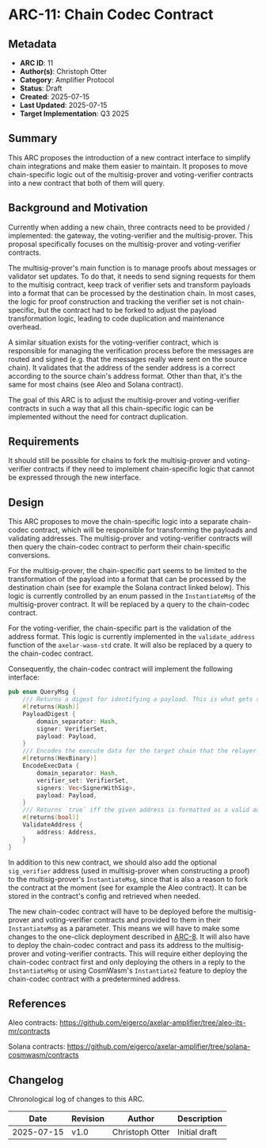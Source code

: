 # ARC-11: Chain Codec Contract

## Metadata

- **ARC ID**: 11
- **Author(s)**: Christoph Otter
- **Category**: Amplifier Protocol
- **Status**: Draft
- **Created**: 2025-07-15
- **Last Updated**: 2025-07-15
- **Target Implementation**: Q3 2025

## Summary

This ARC proposes the introduction of a new contract interface to simplify chain integrations and make them easier to maintain.
It proposes to move chain-specific logic out of the multisig-prover and voting-verifier contracts into a new contract that both of them will query.

## Background and Motivation

Currently when adding a new chain, three contracts need to be provided / implemented: the gateway, the voting-verifier and the multisig-prover. This proposal specifically focuses on the multisig-prover and voting-verifier contracts.

The multisig-prover's main function is to manage proofs about messages or validator set updates.
To do that, it needs to send signing requests for them to the multisig contract, keep track of verifier sets and transform payloads into a format that can be processed by the destination chain. In most cases, the logic for proof construction and tracking the verifier set is not chain-specific, but the contract had to be forked to adjust the payload transformation logic, leading to code duplication and maintenance overhead.

A similar situation exists for the voting-verifier contract, which is responsible for managing the verification process before the messages are routed and signed (e.g. that the messages really were sent on the source chain). It validates that the address of the sender address is a correct according to the source chain's address format. Other than that, it's the same for most chains (see Aleo and Solana contract).

The goal of this ARC is to adjust the multisig-prover and voting-verifier contracts in such a way that all this chain-specific logic can be implemented without the need for contract duplication.

## Requirements

It should still be possible for chains to fork the multisig-prover and voting-verifier contracts if they need to implement chain-specific logic that cannot be expressed through the new interface.

## Design

This ARC proposes to move the chain-specific logic into a separate chain-codec contract, which will be responsible for transforming the payloads and validating addresses. The multisig-prover and voting-verifier contracts will then query the chain-codec contract to perform their chain-specific conversions.

For the multisig-prover, the chain-specific part seems to be limited to the transformation of the payload into a format that can be processed by the destination chain (see for example the Solana contract linked below). This logic is currently controlled by an enum passed in the `InstantiateMsg` of the multisig-prover contract.
It will be replaced by a query to the chain-codec contract.

For the voting-verifier, the chain-specific part is the validation of the address format. This logic is currently implemented in the `validate_address` function of the `axelar-wasm-std` crate. It will also be replaced by a query to the chain-codec contract.

Consequently, the chain-codec contract will implement the following interface:

```rust
pub enum QueryMsg {
    /// Returns a digest for identifying a payload. This is what gets signed by the verifiers.
    #[returns(Hash)]
    PayloadDigest {
        domain_separator: Hash,
        signer: VerifierSet,
        payload: Payload,
    }
    /// Encodes the execute data for the target chain that the relayer will submit.
    #[returns(HexBinary)]
    EncodeExecData {
        domain_separator: Hash,
        verifier_set: VerifierSet,
        signers: Vec<SignerWithSig>,
        payload: Payload,
    }
    /// Returns `true` iff the given address is formatted as a valid address on the chain.
    #[returns(bool)]
    ValidateAddress {
        address: Address,
    }
}
```

In addition to this new contract, we should also add the optional `sig_verifier` address (used in multisig-prover when constructing a proof) to the multisig-prover's `InstantiateMsg`, since that is also a reason to fork the contract at the moment (see for example the Aleo contract). It can be stored in the contract's config and retrieved when needed.

The new chain-codec contract will have to be deployed before the multisig-prover and voting-verifier contracts and provided to them in their `InstantiateMsg` as a parameter. This means we will have to make some changes to the one-click deployment described in [ARC-8](./ARC-8.md). It will also have to deploy the chain-codec contract and pass its address to the multisig-prover and voting-verifier contracts.
This will require either deploying the chain-codec contract first and only deploying the others in a reply to the `InstantiateMsg` or using CosmWasm's `Instantiate2` feature to deploy the chain-codec contract with a predetermined address.

## References

Aleo contracts: https://github.com/eigerco/axelar-amplifier/tree/aleo-its-mr/contracts

Solana contracts: https://github.com/eigerco/axelar-amplifier/tree/solana-cosmwasm/contracts

## Changelog

Chronological log of changes to this ARC.

|  Date  | Revision  | Author |  Description  |
|--------|-----------|--------|---------------|
| 2025-07-15 | v1.0 | Christoph Otter | Initial draft |
